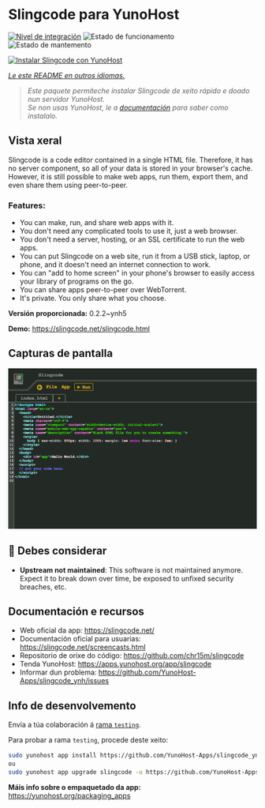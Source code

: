 <!--
NOTA: Este README foi creado automáticamente por <https://github.com/YunoHost/apps/tree/master/tools/readme_generator>
NON debe editarse manualmente.
-->

# Slingcode para YunoHost

[![Nivel de integración](https://dash.yunohost.org/integration/slingcode.svg)](https://dash.yunohost.org/appci/app/slingcode) ![Estado de funcionamento](https://ci-apps.yunohost.org/ci/badges/slingcode.status.svg) ![Estado de mantemento](https://ci-apps.yunohost.org/ci/badges/slingcode.maintain.svg)

[![Instalar Slingcode con YunoHost](https://install-app.yunohost.org/install-with-yunohost.svg)](https://install-app.yunohost.org/?app=slingcode)

*[Le este README en outros idiomas.](./ALL_README.md)*

> *Este paquete permíteche instalar Slingcode de xeito rápido e doado nun servidor YunoHost.*  
> *Se non usas YunoHost, le a [documentación](https://yunohost.org/install) para saber como instalalo.*

## Vista xeral

Slingcode is a code editor contained in a single HTML file. Therefore, it has no server component, so all of your data is stored in your browser's cache. However, it is still possible to make web apps, run them, export them, and even share them using peer-to-peer.

### Features:

- You can make, run, and share web apps with it.
- You don't need any complicated tools to use it, just a web browser.
- You don't need a server, hosting, or an SSL certificate to run the web apps.
- You can put Slingcode on a web site, run it from a USB stick, laptop, or phone, and it doesn't need an internet connection to work.
- You can "add to home screen" in your phone's browser to easily access your library of programs on the go.
- You can share apps peer-to-peer over WebTorrent.
- It's private. You only share what you choose.


**Versión proporcionada:** 0.2.2~ynh5

**Demo:** <https://slingcode.net/slingcode.html>

## Capturas de pantalla

![Captura de pantalla de Slingcode](./doc/screenshots/Screenshot.png)

## :red_circle: Debes considerar

- **Upstream not maintained**: This software is not maintained anymore. Expect it to break down over time, be exposed to unfixed security breaches, etc.

## Documentación e recursos

- Web oficial da app: <https://slingcode.net/>
- Documentación oficial para usuarias: <https://slingcode.net/screencasts.html>
- Repositorio de orixe do código: <https://github.com/chr15m/slingcode>
- Tenda YunoHost: <https://apps.yunohost.org/app/slingcode>
- Informar dun problema: <https://github.com/YunoHost-Apps/slingcode_ynh/issues>

## Info de desenvolvemento

Envía a túa colaboración á [rama `testing`](https://github.com/YunoHost-Apps/slingcode_ynh/tree/testing).

Para probar a rama `testing`, procede deste xeito:

```bash
sudo yunohost app install https://github.com/YunoHost-Apps/slingcode_ynh/tree/testing --debug
ou
sudo yunohost app upgrade slingcode -u https://github.com/YunoHost-Apps/slingcode_ynh/tree/testing --debug
```

**Máis info sobre o empaquetado da app:** <https://yunohost.org/packaging_apps>
